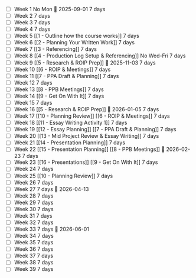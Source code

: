 - [ ] Week 1 No Mon  🛫 2025-09-01 7 days
- [ ] Week 2 7 days
- [ ] Week 3 7 days
- [ ] Week 4  7 days
- [ ] Week 5 [[1 - Outline how the course works]]  7 days
- [ ] Week 6 [[2 - Planning Your Written Work]]  7 days
- [ ] Week 7 [[3 - Referencing]]  7 days
- [ ] Week 8 [[4 - Production Log Setup & Referencing]] No Wed-Fri 7 days
- [ ] Week 9 [[5 - Research & ROIP Prep]]  🛫 2025-11-03 7 days
- [ ] Week 10 [[6 - ROIP & Meetings]] 7 days
- [ ] Week 11 [[7 - PPA Draft & Planning]] 7 days
- [ ] Week 12  7 days
- [ ] Week 13 [[8 - PPB Meetings]] 7 days
- [ ] Week 14 [[9 - Get On With It]] 7 days
- [ ] Week 15  7 days
- [ ] Week 16  [[5 - Research & ROIP Prep]] 🛫 2026-01-05 7 days
- [ ] Week 17 [[10 - Planning Review]] [[6 - ROIP & Meetings]] 7 days
- [ ] Week 18 [[11 - Essay Writing Activity 1]] 7 days
- [ ] Week 19 [[12 - Essay Planning]] [[7 - PPA Draft & Planning]] 7 days
- [ ] Week 20 [[13 - Mid Project Review & Essay Writing]] 7 days
- [ ] Week 21 [[14 - Presentation Planning]] 7 days
- [ ] Week 22 [[15 - Presentation Planning]] [[8 - PPB Meetings]]  🛫 2026-02-23 7 days
- [ ] Week 23 [[16 - Presentations]] [[9 - Get On With It]] 7 days
- [ ] Week 24  7 days
- [ ] Week 25  [[10 - Planning Review]] 7 days
- [ ] Week 26  7 days
- [ ] Week 27  7 days 🛫 2026-04-13
- [ ] Week 28  7 days
- [ ] Week 29  7 days
- [ ] Week 30  7 days
- [ ] Week 31  7 days
- [ ] Week 32  7 days
- [ ] Week 33  7 days 🛫 2026-06-01
- [ ] Week 34  7 days
- [ ] Week 35  7 days
- [ ] Week 36  7 days
- [ ] Week 37  7 days
- [ ] Week 38  7 days
- [ ] Week 39  7 days
